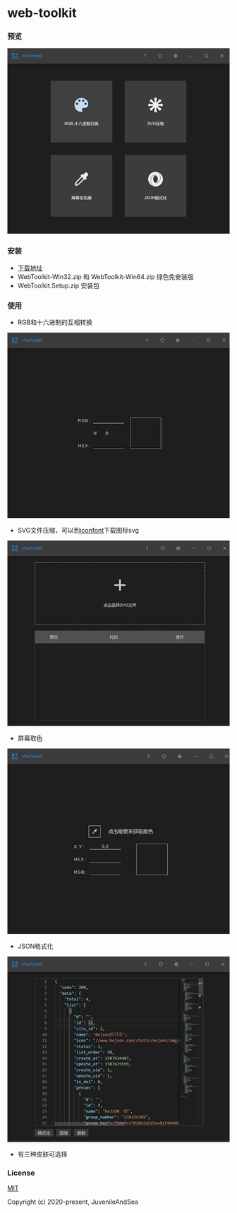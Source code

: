 # web-toolkit

### 预览
![预览](https://github.com/wind-lc/images/blob/main/web-toolkit/web-toolkit.jpg)

### 安装
- [下载地址](https://github.com/wind-lc/web-toolkit/releases)
- WebToolkit-Win32.zip 和 WebToolkit-Win64.zip 绿色免安装版
- WebToolkit.Setup.zip 安装包

### 使用
- RGB和十六进制的互相转换

![预览](https://github.com/wind-lc/images/blob/main/web-toolkit/1.jpg)
- SVG文件压缩，可以到[iconfont](https://www.iconfont.cn/)下载图标svg

![预览](https://github.com/wind-lc/images/blob/main/web-toolkit/2.jpg)
- 屏幕取色 

![预览](https://github.com/wind-lc/images/blob/main/web-toolkit/3.jpg)
- JSON格式化

![预览](https://github.com/wind-lc/images/blob/main/web-toolkit/4.jpg)
- 有三种皮肤可选择


### License

[MIT](https://opensource.org/licenses/MIT)

Copyright (c) 2020-present, JuvenileAndSea



